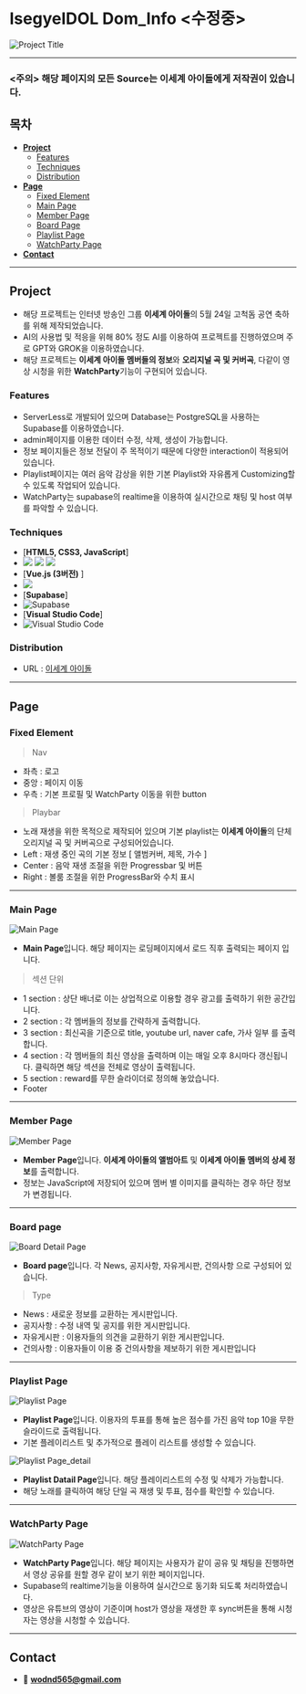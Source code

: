 # **IsegyeIDOL Dom_Info <수정중>**
<!--프로젝트 메인 이미지-->
![Project Title](readme_img/members.png)

<hr>

### **<주의> 해당 페이지의 모든 Source는 이세계 아이돌에게 저작권이 있습니다.**
  
<!--목차-->
## 목차
- [**Project**](#project)
    - [Features](#features)
    - [Techniques](#techniques)
    - [Distribution](#distribution)
- [**Page**](#page)
    - [Fixed Element](#fixed-element)
    - [Main Page](#main-page)
    - [Member Page](#member-page)
    - [Board Page](#board-page)
    - [Playlist Page](#playlist-page)
    - [WatchParty Page](#watchparty-page)
- [**Contact**](#contact)

<hr>

<!--프로젝트 설명-->
## **Project**
- 해당 프로젝트는 인터넷 방송인 그룹 **이세계 아이돌**의 5월 24일 고척돔 공연 축하를 위해 제작되었습니다.
- AI의 사용법 및 적응을 위해 80% 정도 AI를 이용하여 프로젝트를 진행하였으며 주로 GPT와 GROK을 이용하였습니다.
- 해당 프로젝트는 **이세계 아이돌 멤버들의 정보**와 **오리지널 곡 및 커버곡**, 다같이 영상 시청을 위한 **WatchParty**기능이 구현되어 있습니다.

### **Features**
- ServerLess로 개발되어 있으며 Database는 PostgreSQL을 사용하는 Supabase를 이용하였습니다.
- admin페이지를 이용한 데이터 수정, 삭제, 생성이 가능합니다.
- 정보 페이지들은 정보 전달이 주 목적이기 때문에 다양한 interaction이 적용되어 있습니다.
- Playlist페이지는 여러 음악 감상을 위한 기본 Playlist와 자유롭게 Customizing할 수 있도록 작업되어 있습니다.
- WatchParty는 supabase의 realtime을 이용하여 실시간으로 채팅 및 host 여부를 파악할 수 있습니다.

### **Techniques**
- [**HTML5, CSS3, JavaScript**]
- <img src="https://img.shields.io/badge/HTML5-E34F26?style=flat-square&logo=html5&logoColor=white"/> <img src="https://img.shields.io/badge/CSS3-1572B6?style=flat-square&logo=css3&logoColor=white"/> <img src="https://img.shields.io/badge/JavaScript-F7DF1E?style=flat-square&logo=javascript&logoColor=black"/>
- [**Vue.js (3버전)** ]
- <img src="https://img.shields.io/badge/Vue.js-4FC08D?style=flat-square&logo=Vue.js&logoColor=white"/>
- [**Supabase**]
- ![Supabase](https://img.shields.io/badge/Supabase-3ECF8E?style=for-the-badge&logo=supabase&logoColor=white)
- [**Visual Studio Code**]
- ![Visual Studio Code](https://img.shields.io/badge/Visual%20Studio%20Code-0078d7.svg?style=for-the-badge&logo=visual-studio-code&logoColor=white)

### **Distribution**
- URL : <a href="http://isedolinfo.dothome.co.kr">이세계 아이돌</a>
<hr>

<!--각 페이지 설명-->
## **Page**

### **Fixed Element**
> Nav
- 좌측 : 로고
- 중앙 : 페이지 이동
- 우측 : 기본 프로필 및 WatchParty 이동을 위한 button

> Playbar
- 노래 재생을 위한 목적으로 제작되어 있으며 기본 playlist는 **이세계 아이돌**의 단체 오리지널 곡 및 커버곡으로 구성되어있습니다.
- Left : 재생 중인 곡의 기본 정보 [ 앨범커버, 제목, 가수 ]
- Center : 음악 재생 조절을 위한 Progressbar 및 버튼
- Right : 볼룸 조절을 위한 ProgressBar와 수치 표시

<hr>

### **Main Page**
![Main Page](readme_img/main.png)
- **Main Page**입니다. 해당 페이지는 로딩페이지에서 로드 직후 출력되는 페이지 입니다.
> 섹션 단위
- 1 section : 상단 배너로 이는 상업적으로 이용할 경우 광고를 출력하기 위한 공간입니다.
- 2 section : 각 멤버들의 정보를 간략하게 출력합니다.
- 3 section : 최신곡을 기준으로 title, youtube url, naver cafe, 가사 일부 를 출력합니다.
- 4 section : 각 멤버들의 최신 영상을 출력하며 이는 매일 오후 8시마다 갱신됩니다. 클릭하면 해당 섹션을 전체로 영상이 출력됩니다.
- 5 section : reward를 무한 슬라이더로 정의해 놓았습니다.
- Footer

<hr>

### **Member Page**
![Member Page](readme_img/member.png)
- **Member Page**입니다. **이세계 아이돌의 앨범아트** 및 **이세계 아이돌 멤버의 상세 정보**를 출력합니다.
- 정보는 JavaScript에 저장되어 있으며 멤버 별 이미지를 클릭하는 경우 하단 정보가 변경됩니다.

<hr>

### **Board page**
![Board Detail Page](readme_img/board.png)
- **Board page**입니다. 각 News, 공지사항, 자유게시판, 건의사항 으로 구성되어 있습니다.
> Type
- News : 새로운 정보를 교환하는 게시판입니다.
- 공지사항 : 수정 내역 및 공지를 위한 게시판입니다.
- 자유게시판 : 이용자들의 의견을 교환하기 위한 게시판입니다.
- 건의사항 : 이용자들이 이용 중 건의사항을 제보하기 위한 게시판입니다

<hr>

### **Playlist Page**
![Playlist Page](readme_img/playlist.png)
-  **Playlist Page**입니다. 이용자의 투표를 통해 높은 점수를 가진 음악 top 10을 무한슬라이드로 출력됩니다.
-  기본 플레이리스트 및 추가적으로 플레이 리스트를 생성할 수 있습니다.

![Playlist Page_detail](readme_img/playlist_detail.png)
-  **Playlist Datail Page**입니다. 해당 플레이리스트의 수정 및 삭제가 가능합니다.
-  해당 노래를 클릭하여 해당 단일 곡 재생 및 투표, 점수를 확인할 수 있습니다.

<hr>

### **WatchParty Page**
![WatchParty Page](readme_img/watchparty.png)
-  **WatchParty Page**입니다. 해당 페이지는 사용자가 같이 공유 및 채팅을 진행하면서 영상 공유를 원할 경우 같이 보기 위한 페이지입니다.
-  Supabase의 realtime기능을 이용하여 실시간으로 동기화 되도록 처리하였습니다. 
-  영상은 유튜브의 영상이 기준이며 host가 영상을 재생한 후 sync버튼을 통해 시청자는 영상을 시청할 수 있습니다.

<hr>

<!--접근-->
## **Contact**
- 📧  **wodnd565@gmail.com**

